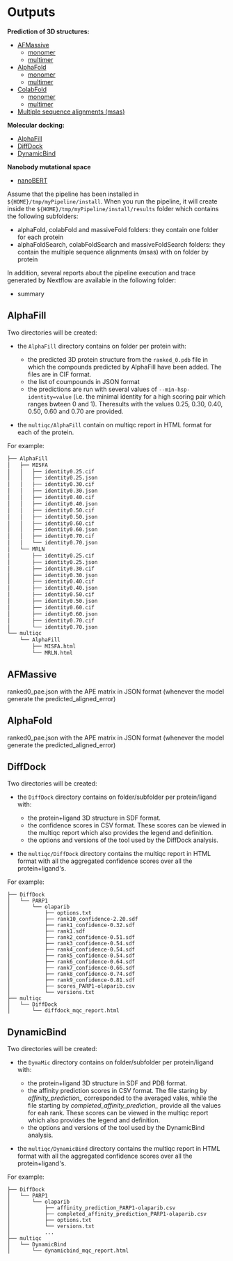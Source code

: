 # Outputs

**Prediction of 3D structures:**

- [AFMassive](#admassive)
  * [monomer](#monomer)
  * [multimer](#multimer)
- [AlphaFold](#alphafold)
  * [monomer](#monomer-1)
  * [multimer](#multimer-1)
- [ColabFold](#colabfold)
  * [monomer](#monomer-2)
  * [multimer](#multimer-2)
- [Multiple sequence alignments (msas)](#multiple-sequence-alignments-msas)

**Molecular docking:**

- [AlphaFill](#alphafill)
- [DiffDock](#diffdock)
- [DynamicBind](#dynamicbind)

**Nanobody mutational space**
  
- [nanoBERT](#nanobert)

Assume that the pipeline has been installed in `${HOME}/tmp/myPipeline/install`. When you run the pipeline, it will create inside the `${HOME}/tmp/myPipeline/install/results` folder  which contains the following subfolders:

* alphaFold, colabFold and massiveFold folders: they contain one folder for each protein
* alphaFoldSearch, colabFoldSearch and massiveFoldSearch folders: they contain the multiple sequence alignments (msas) with on folder by protein

In addition, several reports about the pipeline execution and trace generated by Nextflow are available in the following folder:

* summary


## AlphaFill

Two directories will be created:

* the `AlphaFill` directory contains on folder per protein with:
  - the predicted 3D protein structure from the `ranked_0.pdb` file in which the compounds predicted by AlphaFill have been added. The files are in CIF format.
  - the list of coumpounds in JSON format
  - the predictions are run with several values of `--min-hsp-identity=value` (i.e. the minimal identity for a high scoring pair which ranges bwteen 0 and 1). Theresults with the values 0.25, 0.30, 0.40, 0.50, 0.60 and 0.70 are provided.

* the `multiqc/AlphaFill` contain on multiqc report in HTML format for each of the protein.

For example:

```bash
├── AlphaFill
│   ├── MISFA
│   │   ├── identity0.25.cif
│   │   ├── identity0.25.json
│   │   ├── identity0.30.cif
│   │   ├── identity0.30.json
│   │   ├── identity0.40.cif
│   │   ├── identity0.40.json
│   │   ├── identity0.50.cif
│   │   ├── identity0.50.json
│   │   ├── identity0.60.cif
│   │   ├── identity0.60.json
│   │   ├── identity0.70.cif
│   │   └── identity0.70.json
│   └── MRLN
│       ├── identity0.25.cif
│       ├── identity0.25.json
│       ├── identity0.30.cif
│       ├── identity0.30.json
│       ├── identity0.40.cif
│       ├── identity0.40.json
│       ├── identity0.50.cif
│       ├── identity0.50.json
│       ├── identity0.60.cif
│       ├── identity0.60.json
│       ├── identity0.70.cif
│       └── identity0.70.json
└── multiqc
    └── AlphaFill
        ├── MISFA.html
        └── MRLN.html
```

## AFMassive

ranked0_pae.json with the APE matrix in JSON format (whenever the model generate the predicted_aligned_error)

## AlphaFold

ranked0_pae.json with the APE matrix in JSON format (whenever the model generate the predicted_aligned_error)

## DiffDock

Two directories will be created:

* the `DiffDock` directory contains on folder/subfolder per protein/ligand with:
  - the protein+ligand 3D structure in SDF format.
  - the confidence scores in CSV format. These scores can be viewed in the multiqc report which also provides the legend and definition.
  - the options and versions of the tool used by the DiffDock analysis.

* the `multiqc/DiffDock` directory contains the multiqc report in HTML format with all the aggregated confidence scores over all the protein+ligand's.


For example:


```
├── DiffDock
│   └── PARP1
│       └── olaparib
│           ├── options.txt
│           ├── rank10_confidence-2.20.sdf
│           ├── rank1_confidence-0.32.sdf
│           ├── rank1.sdf
│           ├── rank2_confidence-0.51.sdf
│           ├── rank3_confidence-0.54.sdf
│           ├── rank4_confidence-0.54.sdf
│           ├── rank5_confidence-0.54.sdf
│           ├── rank6_confidence-0.64.sdf
│           ├── rank7_confidence-0.66.sdf
│           ├── rank8_confidence-0.74.sdf
│           ├── rank9_confidence-0.81.sdf
│           ├── scores_PARP1-olaparib.csv
│           └── versions.txt
├── multiqc
│   └── DiffDock
│       └── diffdock_mqc_report.html

```

## DynamicBind

Two directories will be created:

* the `DymaMic` directory contains on folder/subfolder per protein/ligand with:
  - the protein+ligand 3D structure in SDF and PDB format.
  - the affinity prediction scores in CSV format. The file staring by *affinity_prediction_* corresponded to the averaged vales, while the file starting by *completed_affinity_prediction_* provide all the values for eah rank. These scores can be viewed in the multiqc report which also provides the legend and definition.
  - the options and versions of the tool used by the DynamicBind analysis.

* the `multiqc/DynamicBind` directory contains the multiqc report in HTML format with all the aggregated confidence scores over all the protein+ligand's.


For example:


```
├── DiffDock
│   └── PARP1
│       └── olaparib
│           ├── affinity_prediction_PARP1-olaparib.csv
│           ├── completed_affinity_prediction_PARP1-olaparib.csv
│           ├── options.txt 
│           └── versions.txt
│           ...
├── multiqc
│   └── DynamicBind
│       └── dynamicbind_mqc_report.html

```
